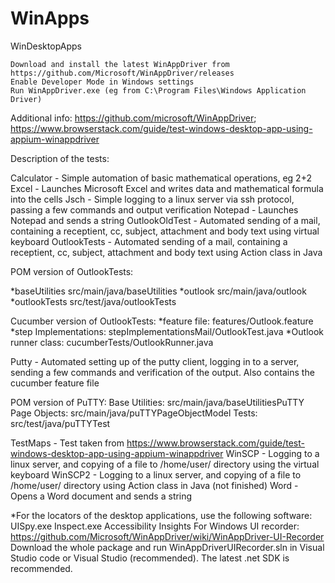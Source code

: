 # WinApps
WinDesktopApps

    Download and install the latest WinAppDriver from https://github.com/Microsoft/WinAppDriver/releases
    Enable Developer Mode in Windows settings
    Run WinAppDriver.exe (eg from C:\Program Files\Windows Application Driver)

Additional info: https://github.com/microsoft/WinAppDriver; https://www.browserstack.com/guide/test-windows-desktop-app-using-appium-winappdriver

Description of the tests:

Calculator - Simple automation of basic mathematical operations, eg 2+2 Excel - Launches Microsoft Excel and writes data and mathematical formula into the cells Jsch - Simple logging to a linux server via ssh protocol, passing a few commands and output verification Notepad - Launches Notepad and sends a string OutlookOldTest - Automated sending of a mail, containing a receptient, cc, subject, attachment and body text using virtual keyboard OutlookTests - Automated sending of a mail, containing a receptient, cc, subject, attachment and body text using Action class in Java

POM version of OutlookTests:

*baseUtilities src/main/java/baseUtilities *outlook src/main/java/outlook *outlookTests src/test/java/outlookTests

Cucumber version of OutlookTests: *feature file: features/Outlook.feature *step Implementations: stepImplementationsMail/OutlookTest.java *Outlook runner class: cucumberTests/OutlookRunner.java

Putty - Automated setting up of the putty client, logging in to a server, sending a few commands and verification of the output. Also contains the cucumber feature file

POM version of PuTTY: Base Utilities: src/main/java/baseUtilitiesPuTTY Page Objects: src/main/java/puTTYPageObjectModel Tests: src/test/java/puTTYTest

TestMaps - Test taken from https://www.browserstack.com/guide/test-windows-desktop-app-using-appium-winappdriver WinSCP - Logging to a linux server, and copying of a file to /home/user/ directory using the virtual keyboard WinSCP2 - Logging to a linux server, and copying of a file to /home/user/ directory using Action class in Java (not finished) Word - Opens a Word document and sends a string

*For the locators of the desktop applications, use the following software: UISpy.exe Inspect.exe Accessibility Insights For Windows UI recorder: https://github.com/Microsoft/WinAppDriver/wiki/WinAppDriver-UI-Recorder Download the whole package and run WinAppDriverUIRecorder.sln in Visual Studio code or Visual Studio (recommended). The latest .net SDK is recommended.
